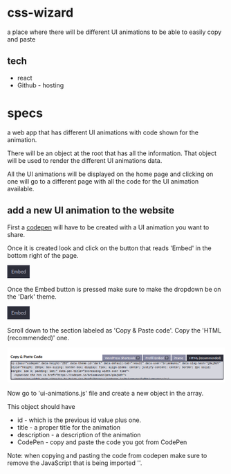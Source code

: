 # css-wizard

a place where there will be different UI animations to be able to easily copy and paste

## tech

* react
* Github - hosting

# specs

a web app that has different UI animations with code shown for the animation.

There will be an object at the root that has all the information. That object will be used to render the different UI animations data.

All the UI animations will be displayed on the home page and clicking on one will go to a different page with all the code for the UI animation available.

## add a new UI animation to the website


First a [codepen](https://codepen.io/) will have to be created with a UI animation you want to share.

Once it is created look and click on the button that reads 'Embed' in the bottom right of the page.

![image of embed button](./assets-readme/embed-button.png)


Once the Embed button is pressed make sure to make the dropdown be on the 'Dark' theme.

![image of themes dropdown selected to Dark](./assets-readme/embed-button.png)

Scroll down to the section labeled as 'Copy & Paste code'. Copy the 'HTML (recommended)' one.

![image of copy and paste](./assets-readme/html-to-copy-and-paste.png)

Now go to 'ui-animations.js' file and create a new object in the array.

This object should have

* id - which is the previous id value plus one.
* title - a proper title for the animation
* description - a description of the animation
* CodePen - copy and paste the code you got from CodePen

Note: when copying and pasting the code from codepen make sure to remove the JavaScript that is being imported '<script async src="https://static.codepen.io/assets/embed/ei.js"></script>'.